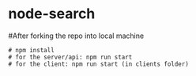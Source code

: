 # node-search

#After forking the repo into local machine

    # npm install
    # for the server/api: npm run start
    # for the client: npm run start (in clients folder) 
